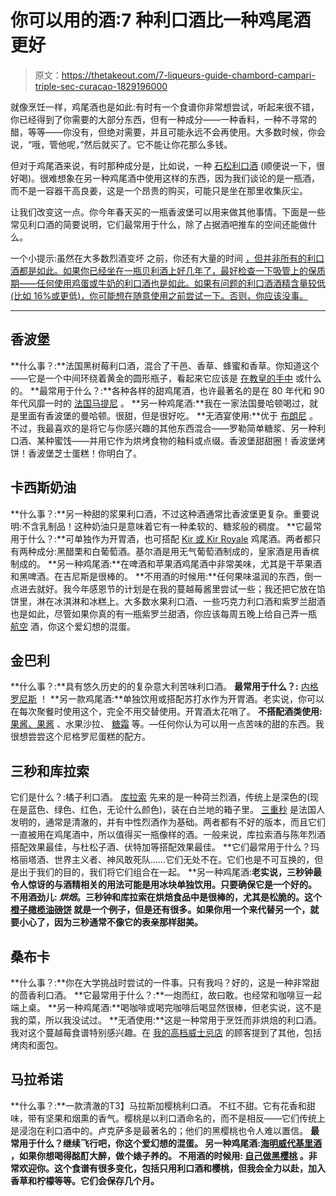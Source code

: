 # 你可以用的酒:7 种利口酒比一种鸡尾酒更好

> 原文：<https://thetakeout.com/7-liqueurs-guide-chambord-campari-triple-sec-curacao-1829196000>

就像烹饪一样，鸡尾酒也是如此:有时有一个食谱你非常想尝试，听起来很不错，你已经得到了你需要的大部分东西，但有一种成分——一种香料，一种不寻常的醋，等等——你没有，但绝对需要，并且可能永远不会再使用。大多数时候，你会说，“哦，管他呢，”然后就买了。它不能让你花那么多钱。



但对于鸡尾酒来说，有时那种成分是，比如说，一种 [石松利口酒](http://www.alpenz.com/zirbenz_basic.htm) (顺便说一下，很好喝)。很难想象在另一种鸡尾酒中使用这样的东西，因为我们谈论的是一瓶酒，而不是一容器干高良姜，这是一个昂贵的购买，可能只是坐在那里收集灰尘。

让我们改变这一点。你今年春天买的一瓶香波堡可以用来做其他事情。下面是一些常见利口酒的简要说明，它们最常用于什么，除了占据酒吧推车的空间还能做什么。

一个小提示:虽然在大多数烈酒变坏 之前，你还有大量的时间 [，但并非所有的利口酒都是如此。如果你已经坐在一瓶贝利酒上好几年了，最好检查一下吸管上的保质期——任何使用鸡蛋或牛奶的利口酒也是如此。如果有问题的利口酒酒精含量较低(比如 16%或更低)，你可能想在随意使用之前尝试一下。否则，你应该没事。](https://thetakeout.com/how-long-does-it-take-for-alcohol-to-go-bad-1826302507)

* * *

## 香波堡

**什么事？:**法国黑树莓利口酒，混合了干邑、香草、蜂蜜和香草。你知道这个——它是一个中间环绕着黄金的圆形瓶子，看起来它应该是 [在教皇的手中](https://en.wikipedia.org/wiki/Globus_cruciger) 或什么的。
**最常用于什么？:**各种各样的甜鸡尾酒，也许最著名的是在 80 年代和 90 年代风靡一时的 [法国马提尼](https://www.diffordsguide.com/encyclopedia/560/cocktails/french-martini) 。
**另一种鸡尾酒:**我在一家法国曼哈顿喝过，就是里面有香波堡的曼哈顿。很甜，但是很好吃。
**无酒宴使用:**优于 [布朗尼](https://www.geniuskitchen.com/recipe/chambord-raspberry-brownie-recipe-189502) 。不过，我最喜欢的是将它与你感兴趣的其他东西混合——罗勒简单糖浆、另一种利口酒、某种蜜饯——并用它作为烘烤食物的釉料或点缀。香波堡甜甜圈！香波堡烤饼！香波堡芝士蛋糕！你明白了。

## 卡西斯奶油

**什么事？:**另一种甜的浆果利口酒，不过这种酒通常比香波堡更复杂。重要说明:不含乳制品！这种奶油只是意味着它有一种柔软的、糖浆般的稠度。
**它最常用于什么？:**可单独作为开胃酒，也可搭配 [Kir 或 Kir Royale](https://www.diffordsguide.com/cocktails/recipe/1107/kir-aperitif) 鸡尾酒。两者都只有两种成分:黑醋栗和白葡萄酒。基尔酒是用无气葡萄酒制成的，皇家酒是用香槟制成的。
**另一种鸡尾酒:**在啤酒和苹果酒鸡尾酒中非常美味，尤其是干苹果酒和黑啤酒。在吉尼斯是很棒的。
**不用酒的时候用:**任何果味温润的东西，倒一点进去就好。我今年感恩节的计划是在我的蔓越莓酱里尝试一些；我还把它放在馅饼里，淋在冰淇淋和冰糕上。大多数水果利口酒、一些巧克力利口酒和紫罗兰甜酒也是如此，尽管如果你真的有一瓶紫罗兰甜酒，你应该每周五晚上给自己弄一瓶 [航空](https://www.diffordsguide.com/cocktails/recipe/127/aviation-cocktail-diffords-recipe) 酒，你这个爱幻想的混蛋。

## 金巴利

**什么事？:**具有悠久历史的的复杂意大利苦味利口酒。
**最常用于什么？:** [内格罗尼斯](https://www.diffordsguide.com/cocktails/recipe/1392/negroni-cocktail) ！
**另一款鸡尾酒:**单独饮用或搭配苏打水作为开胃酒。老实说，你可以在每次聚餐时使用这个，完全不用交替使用。开胃酒太花哨了。
**不搭配酒类使用:** [果酱、果酱](https://www.bonappetit.com/recipe/blood-orange-marmalade) 、水果沙拉、 [糖霜](https://www.seriouseats.com/recipes/2010/07/cook-the-book-lemon-layer-cake-with-campari-frosting-recipe.html) 等。—任何你认为可以用一点苦味的甜的东西。我很想尝尝这个尼格罗尼蛋糕的配方。

## 三秒和库拉索

它们是什么？:橘子利口酒。 [库拉索](https://www.diffordsguide.com/beer-wine-spirits/category/174/orange/curacao-liqueurs) 先来的是一种荷兰烈酒，传统上是深色的(现在是蓝色、绿色、红色，无论什么颜色)，装在白兰地的箱子里。 [三重秒](https://www.diffordsguide.com/beer-wine-spirits/category/176/triple-sec-liqueurs) 是法国人发明的，通常是清澈的，并有中性烈酒作为基础。两者都有不好的版本，而且它们一直被用在鸡尾酒中，所以值得买一瓶像样的酒。一般来说，库拉索酒与陈年烈酒搭配效果最佳，与杜松子酒、伏特加等搭配效果最佳。
**它们最常用于什么？玛格丽塔酒、世界主义者、神风敢死队……它们无处不在。它们也是不可互换的，但是出于我们的目的，我们将它们组合在一起。
**另一种鸡尾酒:**老实说，三秒钟最令人惊讶的与酒精相关的用法可能是用冰块单独饮用。只要确保它是一个好的。
**不用酒劲儿:** *烘焙*。三秒钟和库拉索在烘焙食品中是很棒的，尤其是松脆的。这个 [橙子橄榄油磅饼](https://www.epicurious.com/recipes/food/views/orange-olive-oil-pound-cake-51253040) 就是一个例子，但是还有很多。如果你用一个来代替另一个，就要小心了，因为三秒通常不像它的表亲那样甜美。**

## 桑布卡

**什么事？:**你在大学挑战时尝试的一件事。只有我吗？好的，这是一种非常甜的茴香利口酒。
**它最常用于什么？:**一炮而红，故曰敢。也经常和咖啡豆一起端上桌。
**另一种鸡尾酒:**喝咖啡或喝完咖啡后喝显然很棒，但老实说，这不是我的菜，所以我没试过。
**无酒使用:**这是一种常用于烹饪而非烘焙的利口酒。我对这个蔓越莓食谱特别感兴趣。在 [我的高档威士忌店](https://thetakeout.com/6-whiskey-recommendations-from-a-fancy-whiskey-shopgirl-1828587316) 的顾客提到了其他，包括烤肉和面包。

## 马拉希诺

**什么事？:**一款清澈的T3】马拉斯加樱桃利口酒。 不红不甜。它有花香和甜味，带有坚果和烟熏的香气。樱桃是以利口酒命名的，而不是相反——它们传统上是浸泡在利口酒中的。卢克萨多是最著名的；他们的黑樱桃也令人难以置信。
**最常用于什么？继续飞行吧，你这个爱幻想的混蛋。
**另一种鸡尾酒:**[海明威代基里酒](https://www.foodandwine.com/recipes/hemingway-daiquiri-cocktails-2009) ，如果你想喝得酩酊大醉，做个婊子养的。
**不用酒的时候用:** [自己做黑樱桃](https://www.chowhound.com/recipes/maraschino-cherries-28431) 。非常欢迎你。这个食谱有很多变化，包括只用利口酒和樱桃，但我会全力以赴，加入香草和柠檬等等。它们会保存几个月。**